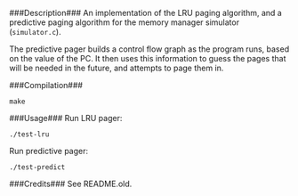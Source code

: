 ###Description###
An implementation of the LRU paging algorithm, and a predictive paging algorithm for the memory manager simulator (`simulator.c`).

The predictive pager builds a control flow graph as the program runs, based on the value of the PC. It then uses this information to guess the pages that will be needed in the future, and attempts to page them in.

###Compilation###
```
make
```

###Usage###
Run LRU pager:

```
./test-lru
```

Run predictive pager:

```
./test-predict
```

###Credits###
See README.old.
